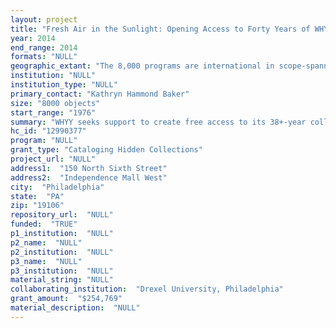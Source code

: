 ```yaml
--- 
layout: project 
title: "Fresh Air in the Sunlight: Opening Access to Forty Years of WHYY's Fresh Air with Terry Gross"
year: 2014
end_range: 2014
formats: "NULL"
geographic_extant: "The 8,000 programs are international in scope-spanning all continents."
institution: "NULL"
institution_type: "NULL"
primary_contact: "Kathryn Hammond Baker"
size: "8000 objects"
start_range: "1976"
summary: "WHYY seeks support to create free access to its 38+-year collection of the Peabody Award-winning national radio program FRESH AIR WITH TERRY GROSS. Produced and owned totally by WHYY, this award-winning, weekday magazine of contemporary arts and culture is in its 38th year of production and the 27th year of national distribution. 8,000 of these rich oral histories of best in class literary, visual and performing artists dating from 1976 till today have been digitized and archived by WHYY but are hidden from the public. Drexel University in Philadelphia will serve as a sub-contracted partner on this project bringing extensive experience in the standardization, cataloguing and \"open access\" of archives and hidden collections to the project."
hc_id: "12990377"
program: "NULL"
grant_type: "Cataloging Hidden Collections"
project_url: "NULL"
address1:  "150 North Sixth Street"
address2:  "Independence Mall West"
city:  "Philadelphia"
state:  "PA"
zip: "19106"
repository_url:  "NULL"
funded:  "TRUE"
p1_institution:  "NULL"
p2_name:  "NULL"
p2_institution:  "NULL"
p3_name:  "NULL"
p3_institution:  "NULL"
material_string: "NULL"
collaborating_institution:  "Drexel University, Philadelphia"
grant_amount:  "$254,769"
material_description:  "NULL"
---
```

